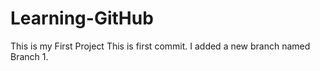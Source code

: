 # Learning-GitHub
This is my First Project
This is first commit.
I added a new branch named Branch 1.
